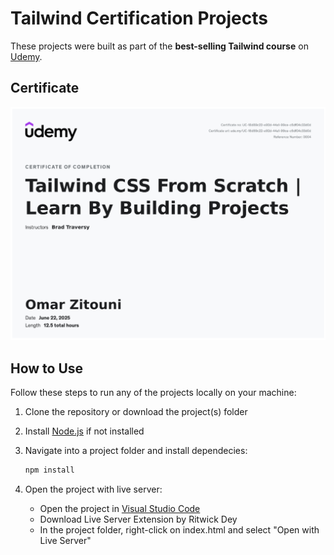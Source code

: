 # Tailwind Certification Projects
These projects were built as part of the **best-selling Tailwind course** on [Udemy](https://www.udemy.com/).

## Certificate

<img src="tailwind-certificate.PNG"  />

## How to Use

Follow these steps to run any of the projects locally on your machine:

1. Clone the repository or download the project(s) folder

1. Install [Node.js](https://nodejs.org/en) if not installed 

1. Navigate into a project folder and install dependecies:
    ```bash
    npm install
    ```

1. Open the project with live server:
    * Open the project in [Visual Studio Code](https://code.visualstudio.com/)
    * Download Live Server Extension by Ritwick Dey
    * In the project folder, right-click on index.html and select "Open with Live Server"